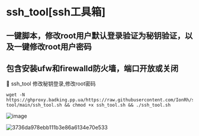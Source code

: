 # ssh_tool[ssh工具箱]
## 一键脚本，修改root用户默认登录验证为秘钥验证，以及一键修改root用户密码
## 包含安装ufw和firewalld防火墙，端口开放或关闭
🎉 ssh_tool 修改秘钥登录,修改root密码
```
wget -N https://ghproxy.badking.pp.ua/https://raw.githubusercontent.com/IonRh/ssh-tool/main/ssh_tool.sh && chmod +x ssh_tool.sh && ./ssh_tool.sh
```

![image](https://github.com/user-attachments/assets/657257c9-4cde-4e69-9200-47263e6552e5)

![3736da978ebb111b3e86a6134e70e533](https://github.com/user-attachments/assets/21c0878a-eb6f-4de4-8037-277b8dad4700)
